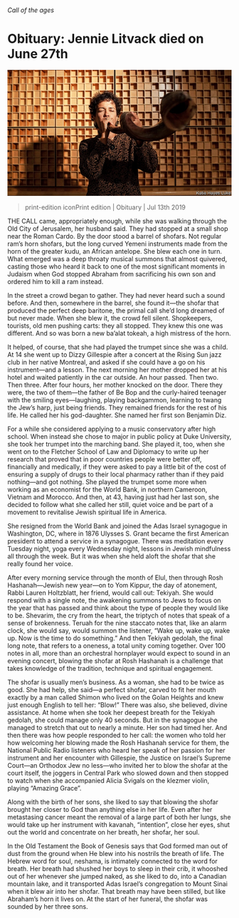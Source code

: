###### Call of the ages

# Obituary: Jennie Litvack died on June 27th 

![image](images/20190713_OBP001_0.jpg) 

> print-edition iconPrint edition | Obituary | Jul 13th 2019 

THE CALL came, appropriately enough, while she was walking through the Old City of Jerusalem, her husband said. They had stopped at a small shop near the Roman Cardo. By the door stood a barrel of shofars. Not regular ram’s horn shofars, but the long curved Yemeni instruments made from the horn of the greater kudu, an African antelope. She blew each one in turn. What emerged was a deep throaty musical summons that almost quivered, casting those who heard it back to one of the most significant moments in Judaism when God stopped Abraham from sacrificing his own son and ordered him to kill a ram instead. 

In the street a crowd began to gather. They had never heard such a sound before. And then, somewhere in the barrel, she found it—the shofar that produced the perfect deep baritone, the primal call she’d long dreamed of but never made. When she blew it, the crowd fell silent. Shopkeepers, tourists, old men pushing carts: they all stopped. They knew this one was different. And so was born a new ba’alat tokeah, a high mistress of the horn. 

It helped, of course, that she had played the trumpet since she was a child. At 14 she went up to Dizzy Gillespie after a concert at the Rising Sun jazz club in her native Montreal, and asked if she could have a go on his instrument—and a lesson. The next morning her mother dropped her at his hotel and waited patiently in the car outside. An hour passed. Then two. Then three. After four hours, her mother knocked on the door. There they were, the two of them—the father of Be Bop and the curly-haired teenager with the smiling eyes—laughing, playing backgammon, learning to twang the Jew’s harp, just being friends. They remained friends for the rest of his life. He called her his god-daughter. She named her first son Benjamin Diz. 

For a while she considered applying to a music conservatory after high school. When instead she chose to major in public policy at Duke University, she took her trumpet into the marching band. She played it, too, when she went on to the Fletcher School of Law and Diplomacy to write up her research that proved that in poor countries people were better off, financially and medically, if they were asked to pay a little bit of the cost of ensuring a supply of drugs to their local pharmacy rather than if they paid nothing—and got nothing. She played the trumpet some more when working as an economist for the World Bank, in northern Cameroon, Vietnam and Morocco. And then, at 43, having just had her last son, she decided to follow what she called her still, quiet voice and be part of a movement to revitalise Jewish spiritual life in America. 

She resigned from the World Bank and joined the Adas Israel synagogue in Washington, DC, where in 1876 Ulysses S. Grant became the first American president to attend a service in a synagogue. There was meditation every Tuesday night, yoga every Wednesday night, lessons in Jewish mindfulness all through the week. But it was when she held aloft the shofar that she really found her voice. 

After every morning service through the month of Elul, then through Rosh Hashanah—Jewish new year—on to Yom Kippur, the day of atonement, Rabbi Lauren Holtzblatt, her friend, would call out: Tekiyah. She would respond with a single note, the awakening summons to Jews to focus on the year that has passed and think about the type of people they would like to be. Shevarim, the cry from the heart, the triptych of notes that speak of a sense of brokenness. Teruah for the nine staccato notes that, like an alarm clock, she would say, would summon the listener, “Wake up, wake up, wake up. Now is the time to do something.” And then Tekiyah gedolah, the final long note, that refers to a oneness, a total unity coming together. Over 100 notes in all, more than an orchestral hornplayer would expect to sound in an evening concert, blowing the shofar at Rosh Hashanah is a challenge that takes knowledge of the tradition, technique and spiritual engagement. 

The shofar is usually men’s business. As a woman, she had to be twice as good. She had help, she said—a perfect shofar, carved to fit her mouth exactly by a man called Shimon who lived on the Golan Heights and knew just enough English to tell her: “Blow!” There was also, she believed, divine assistance. At home when she took her deepest breath for the Tekiyah gedolah, she could manage only 40 seconds. But in the synagogue she managed to stretch that out to nearly a minute. Her son had timed her. And then there was how people responded to her call: the women who told her how welcoming her blowing made the Rosh Hashanah service for them, the National Public Radio listeners who heard her speak of her passion for her instrument and her encounter with Gillespie, the Justice on Israel’s Supreme Court—an Orthodox Jew no less—who invited her to blow the shofar at the court itself, the joggers in Central Park who slowed down and then stopped to watch when she accompanied Alicia Svigals on the klezmer violin, playing “Amazing Grace”. 

Along with the birth of her sons, she liked to say that blowing the shofar brought her closer to God than anything else in her life. Even after her metastasing cancer meant the removal of a large part of both her lungs, she would take up her instrument with kavanah, “intention”, close her eyes, shut out the world and concentrate on her breath, her shofar, her soul. 

In the Old Testament the Book of Genesis says that God formed man out of dust from the ground when He blew into his nostrils the breath of life. The Hebrew word for soul, neshama, is intimately connected to the word for breath. Her breath had shushed her boys to sleep in their crib, it whooshed out of her whenever she jumped naked, as she liked to do, into a Canadian mountain lake, and it transported Adas Israel’s congregation to Mount Sinai when it blew air into her shofar. That breath may have been stilled, but like Abraham’s horn it lives on. At the start of her funeral, the shofar was sounded by her three sons. 

